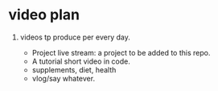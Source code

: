 # video plan

1. videos tp produce per every day.

    - Project live stream: a project to be added to this repo.
    - A tutorial short video in code.
    - supplements, diet, health
    - vlog/say whatever.